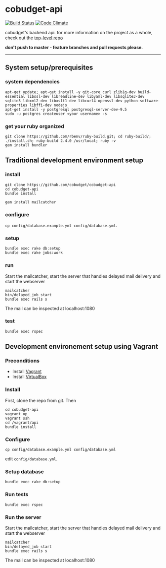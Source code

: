 # cobudget-api

[![Build Status](https://travis-ci.org/cobudget/cobudget-api.svg?branch=master)](https://travis-ci.org/cobudget/cobudget-api)
[![Code Climate](https://codeclimate.com/github/cobudget/cobudget-api/badges/gpa.svg)](https://codeclimate.com/github/cobudget/cobudget-api)

cobudget's backend api. for more information on the project as a whole, check out the [top-level repo](https://github.com/cobudget/cobudget)

**don't push to master - feature branches and pull requests please.**

---
## System setup/prerequisites

### system dependencies

```
apt-get update; apt-get install -y git-core curl zlib1g-dev build-essential libssl-dev libreadline-dev libyaml-dev libsqlite3-dev sqlite3 libxml2-dev libxslt1-dev libcurl4-openssl-dev python-software-properties libffi-dev nodejs                                                                                                                                                                                          
apt-get install -y postgresql postgresql-server-dev-9.5
sudo -u postgres createuser <your username> -s
```

### get your ruby organized
```
git clone https://github.com/rbenv/ruby-build.git; cd ruby-build/; ./install.sh; ruby-build 2.4.0 /usr/local; ruby -v
gem install bundler
```

## Traditional development environment setup

### install
```
git clone https://github.com/cobudget/cobudget-api
cd cobudget-api
bundle install

gem install mailcatcher
```

### configure

`cp config/database.example.yml config/database.yml`.

### setup

```
bundle exec rake db:setup
bundle exec rake jobs:work
```

### run

Start the mailcatcher, start the server that handles delayed mail delivery and start the webserver

```
mailcatcher
bin/delayed_job start
bundle exec rails s
```

The mail can be inspected at localhost:1080

### test

```
bundle exec rspec
```

## Development environement setup using Vagrant

### Preconditions
* Install [Vagrant](https://www.vagrantup.com)
* Install [VirtualBox](https://www.virtualbox.org)

### Install

First, clone the repo from git. Then

```
cd cobudget-api
vagrant up
vagrant ssh
cd /vagrant/api
bundle install
```

### Configure

`cp config/database.example.yml config/database.yml`

edit `config/database.yml`.

### Setup database

```
bundle exec rake db:setup
```

### Run tests

```
bundle exec rspec
```

### Run the server

Start the mailcatcher, start the server that handles delayed mail delivery and start the webserver

```
mailcatcher
bin/delayed_job start
bundle exec rails s
```

The mail can be inspected at localhost:1080
